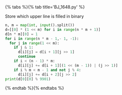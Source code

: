 {% tabs %}{% tab title='BJ_1648.py' %}

Store which upper line is filled in binary

```py
n, m = map(int, input().split())
d=[[0] * (1 << m) for i in range(n * m + 1)]
d[n * m][0] = 1
for i in range(n * m - 1,- 1, -1):
  for j in range(1 << m):
    if j & 1:
      d[i][j] = d[i + 1][j >> 1]
      continue
    if i < (n - 1) * m:
      d[i][j] += d[i + 1][(1 << (m - 1)) | (j >> 1)]
    if i % m < m - 1 and not j % 4:
      d[i][j] += d[i + 2][j >> 2]
print(d[0][0] % 9901)
```

{% endtab %}{% endtabs %}
